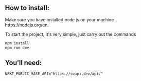 ## How to install:
Make sure you have installed node js on your machine https://nodejs.org/en.

To start the project, it's very simple, just carry out the commands

```bash
npm install
npm run dev
```
## You'll need:
```readme
NEXT_PUBLIC_BASE_API="https://swapi.dev/api/"
```

